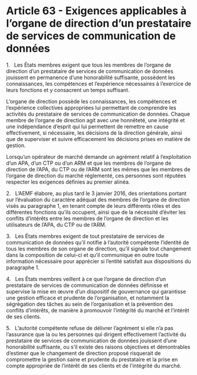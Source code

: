 # Article 63 - Exigences applicables à l’organe de direction d’un prestataire de services de communication de données


1.   Les États membres exigent que tous les membres de l’organe de direction d’un prestataire de services de communication de données jouissent en permanence d’une honorabilité suffisante, possèdent les connaissances, les compétences et l’expérience nécessaires à l’exercice de leurs fonctions et y consacrent un temps suffisant.

L’organe de direction possède les connaissances, les compétences et l’expérience collectives appropriées lui permettant de comprendre les activités du prestataire de services de communication de données. Chaque membre de l’organe de direction agit avec une honnêteté, une intégrité et une indépendance d’esprit qui lui permettent de remettre en cause effectivement, si nécessaire, les décisions de la direction générale, ainsi que de superviser et suivre efficacement les décisions prises en matière de gestion.

Lorsqu’un opérateur de marché demande un agrément relatif à l’exploitation d’un APA, d’un CTP ou d’un ARM et que les membres de l’organe de direction de l’APA, du CTP ou de l’ARM sont les mêmes que les membres de l’organe de direction du marché réglementé, ces personnes sont réputées respecter les exigences définies au premier alinéa.

2.   L’AEMF élabore, au plus tard le 3 janvier 2016, des orientations portant sur l’évaluation du caractère adéquat des membres de l’organe de direction visés au paragraphe 1, en tenant compte de leurs différents rôles et des différentes fonctions qu’ils occupent, ainsi que de la nécessité d’éviter les conflits d’intérêts entre les membres de l’organe de direction et les utilisateurs de l’APA, du CTP ou de l’ARM.

3.   Les États membres exigent de tout prestataire de services de communication de données qu’il notifie à l’autorité compétente l’identité de tous les membres de son organe de direction, qu’il signale tout changement dans la composition de celui-ci et qu’il communique en outre toute information nécessaire pour apprécier si l’entité satisfait aux dispositions du paragraphe 1.

4.   Les États membres veillent à ce que l’organe de direction d’un prestataire de services de communication de données définisse et supervise la mise en œuvre d’un dispositif de gouvernance qui garantisse une gestion efficace et prudente de l’organisation, et notamment la ségrégation des tâches au sein de l’organisation et la prévention des conflits d’intérêts, de manière à promouvoir l’intégrité du marché et l’intérêt de ses clients.

5.   L’autorité compétente refuse de délivrer l’agrément si elle n’a pas l’assurance que la ou les personnes qui dirigent effectivement l’activité du prestataire de services de communication de données jouissent d’une honorabilité suffisante, ou s’il existe des raisons objectives et démontrables d’estimer que le changement de direction proposé risquerait de compromettre la gestion saine et prudente du prestataire et la prise en compte appropriée de l’intérêt de ses clients et de l’intégrité du marché.

